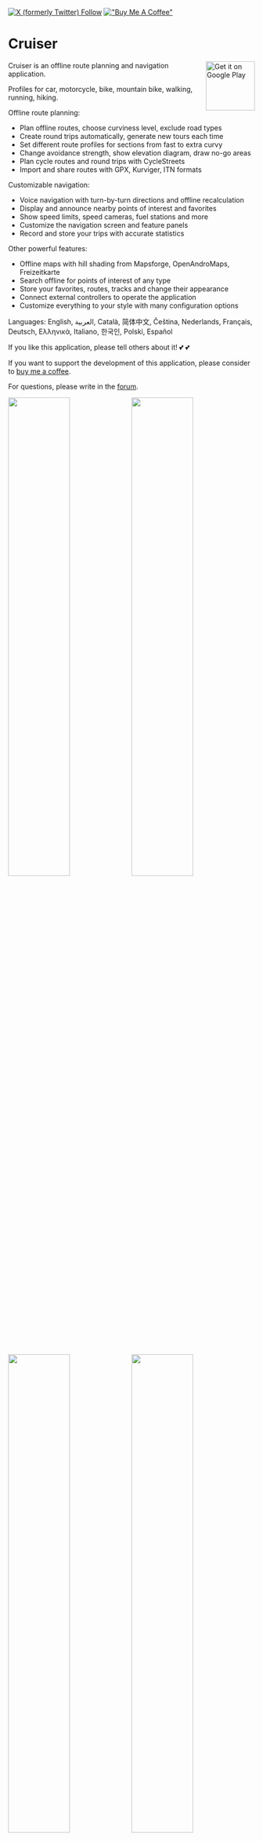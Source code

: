 [![X (formerly Twitter) Follow](https://img.shields.io/twitter/follow/devemux86?style=social)](https://twitter.com/devemux86)
[!["Buy Me A Coffee"](https://buymeacoffee.com/assets/img/custom_images/orange_img.png)](https://buymeacoffee.com/devemux86)

# Cruiser

<a href='https://play.google.com/store/apps/details?id=gr.talent.cruiser'><img alt='Get it on Google Play' src='https://play.google.com/intl/en_us/badges/static/images/badges/en_badge_web_generic.png' height='100' align='right'/></a>

Cruiser is an offline route planning and navigation application.

Profiles for car, motorcycle, bike, mountain bike, walking, running, hiking.

Offline route planning:
- Plan offline routes, choose curviness level, exclude road types
- Create round trips automatically, generate new tours each time
- Set different route profiles for sections from fast to extra curvy
- Change avoidance strength, show elevation diagram, draw no-go areas
- Plan cycle routes and round trips with CycleStreets
- Import and share routes with GPX, Kurviger, ITN formats

Customizable navigation:
- Voice navigation with turn-by-turn directions and offline recalculation
- Display and announce nearby points of interest and favorites
- Show speed limits, speed cameras, fuel stations and more
- Customize the navigation screen and feature panels
- Record and store your trips with accurate statistics

Other powerful features:
- Offline maps with hill shading from Mapsforge, OpenAndroMaps, Freizeitkarte
- Search offline for points of interest of any type
- Store your favorites, routes, tracks and change their appearance
- Connect external controllers to operate the application
- Customize everything to your style with many configuration options

Languages: English, العربية, Català, 简体中文, Čeština, Nederlands, Français, Deutsch, Ελληνικά, Italiano, 한국인, Polski, Español

If you like this application, please tell others about it! 💕 💕

If you want to support the development of this application, please consider to [buy me a coffee](https://buymeacoffee.com/devemux86).

For questions, please write in the [forum](https://github.com/devemux86/cruiser/discussions).

<img src="https://github.com/user-attachments/assets/5148f4bf-7d2c-4f31-92f4-23b3203dd8a1" width="50%"/><img src="https://github.com/user-attachments/assets/da05dc29-fc87-40e5-a235-9b0073cb7614" width="50%"/>
<img src="https://github.com/devemux86/cruiser/assets/3484020/2f5cd550-0deb-44f9-91d4-00925cd63616" width="50%"/><img src="https://github.com/user-attachments/assets/757d31f5-ba92-48a3-9a13-4d3c27edcf69" width="50%"/>
![cruiser-desktop](https://github.com/user-attachments/assets/3e2aa35a-0dda-4b09-9c0e-937fd7988c7e)
